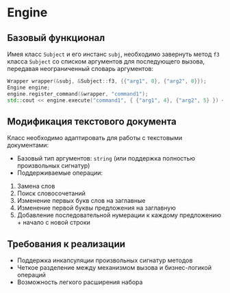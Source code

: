 # Engine

## Базовый функционал
Имея класс `Subject` и его инстанс `subj`, необходимо завернуть метод `f3` класса `Subject` со списком аргументов для последующего вызова, передавая неограниченный словарь аргументов:

```cpp
Wrapper wrapper(&subj, &Subject::f3, {{"arg1", 0}, {"arg2", 0}});
Engine engine;
engine.register_command(&wrapper, "command1");  
std::cout << engine.execute("command1", { {"arg1", 4}, {"arg2", 5} }) << std::endl;
```

## Модификация текстового документа
Класс необходимо адаптировать для работы с текстовыми документами:
- Базовый тип аргументов: `string` (или поддержка полностью произвольных сигнатур)
- Поддерживаемые операции:

1. Замена слов  
2. Поиск словосочетаний  
3. Изменение первых букв слов на заглавные  
4. Изменение первой буквы предложения на заглавную  
5. Добавление последовательной нумерации к каждому предложению + начало с новой строки  

## Требования к реализации
- Поддержка инкапсуляции произвольных сигнатур методов  
- Четкое разделение между механизмом вызова и бизнес-логикой операций  
- Возможность легкого расширения набора 
